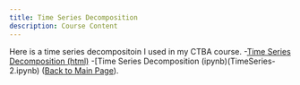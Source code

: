 ```yaml
---
title: Time Series Decomposition
description: Course Content
---
```

Here is a time series decompositoin I used in my CTBA course.
-[Time Series Decomposition (html)](TimeSeries-2.html)
-[Time Series Decomposition (ipynb)(TimeSeries-2.ipynb)
([Back to Main Page](https://ktjones01.github.io/)).
